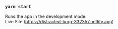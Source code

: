 ### `yarn start`

Runs the app in the development mode.<br />
Live Site (https://distracted-borg-332357.netlify.app)
